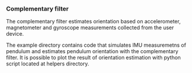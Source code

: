 ### Complementary filter

The complementary filter estimates orientation based on accelerometer, magnetometer and gyroscope measurements collected from the user device.

The example directory contains code that simulates IMU measuremetns of pendulum and estimates pendulum orientation with the complementary filter. It is possible to plot the result of orientation estimation with python script located at helpers directory.
